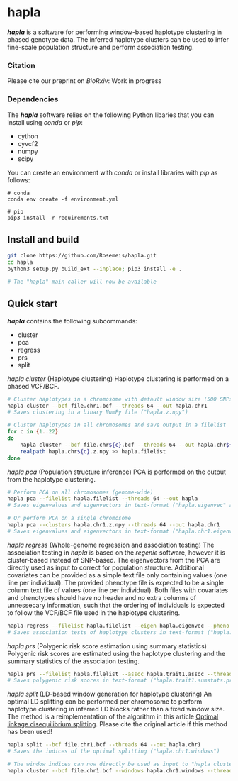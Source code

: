 # hapla
***hapla*** is a software for performing window-based haplotype clustering in phased genotype data. The inferred haplotype clusters can be used to infer fine-scale population structure and perform association testing.

### Citation
Please cite our preprint on *BioRxiv*: Work in progress

### Dependencies
The ***hapla*** software relies on the following Python libaries that you can install using *conda* or *pip*:

- cython
- cyvcf2
- numpy
- scipy

You can create an environment with *conda* or install libraries with *pip* as follows:
```
# conda
conda env create -f environment.yml

# pip
pip3 install -r requirements.txt
```

## Install and build
```bash
git clone https://github.com/Rosemeis/hapla.git
cd hapla
python3 setup.py build_ext --inplace; pip3 install -e .

# The "hapla" main caller will now be available
```

## Quick start
***hapla*** contains the following subcommands:

- cluster
- pca
- regress
- prs
- split

*hapla cluster* (Haplotype clustering)
Haplotype clustering is performed on a phased VCF/BCF.
```bash
# Cluster haplotypes in a chromosome with default window size (500 SNPs)
hapla cluster --bcf file.chr1.bcf --threads 64 --out hapla.chr1
# Saves clustering in a binary NumPy file ("hapla.z.npy")

# Cluster haplotypes in all chromosomes and save output in a filelist
for c in {1..22}
do
	hapla cluster --bcf file.chr${c}.bcf --threads 64 --out hapla.chr${c}
	realpath hapla.chr${c}.z.npy >> hapla.filelist
done
```

*hapla pca* (Population structure inference)
PCA is performed on the output from the haplotype clustering.
```bash
# Perform PCA on all chromosomes (genome-wide)
hapla pca --filelist hapla.filelist --threads 64 --out hapla
# Saves eigenvalues and eigenvectors in text-format ("hapla.eigenvec" and "hapla.eigenval")

# Or perform PCA on a single chromosome
hapla pca --clusters hapla.chr1.z.npy --threads 64 --out hapla.chr1
# Saves eigenvalues and eigenvectors in text-format ("hapla.chr1.eigenvec" and "hapla.chr1.eigenval")
```

*hapla regress* (Whole-genome regression and association testing)
The association testing in *hapla* is based on the *regenie* software, however it is cluster-based instead of SNP-based. The eigenvectors from the PCA are directly used as input to correct for population structure. Additional covariates can be provided as a simple text file only containing values (one line per individual). The provided phenotype file is expected to be a single column text file of values (one line per individual). Both files with covariates and phenotypes should have no header and no extra columns of unnessecary information, such that the ordering of individuals is expected to follow the VCF/BCF file used in the haplotype clustering.
```bash
hapla regress --filelist hapla.filelist --eigen hapla.eigenvec --pheno trait1.pheno --threads 64 --out hapla.trait1
# Saves association tests of haplotype clusters in text-format ("hapla.trait1.assoc)
```

*hapla prs* (Polygenic risk score estimation using summary statistics)
Polygenic risk scores are estimated using the haplotype clustering and the summary statistics of the association testing.
```bash
hapla prs --filelist hapla.filelist --assoc hapla.trait1.assoc --threads 64 --out hapla.trait1
# Saves polygenic risk scores in text-format ("hapla.trait1.sumstats.prs")
```

*hapla split* (LD-based window generation for haplotype clustering)
An optimal LD splitting can be performed per chromosome to perform haplotype clustering in inferred LD blocks rather than a fixed window size. The method is a reimplementation of the algorithm in this article [Optimal linkage disequilibrium splitting](https://doi.org/10.1093/bioinformatics/btab519). Please cite the original article if this method has been used!
```bash
hapla split --bcf file.chr1.bcf --threads 64 --out hapla.chr1
# Saves the indices of the optimal splitting ("hapla.chr1.windows")

# The window indices can now directly be used as input to "hapla cluster"
hapla cluster --bcf file.chr1.bcf --windows hapla.chr1.windows --threads 64 --out hapla.chr1
```
